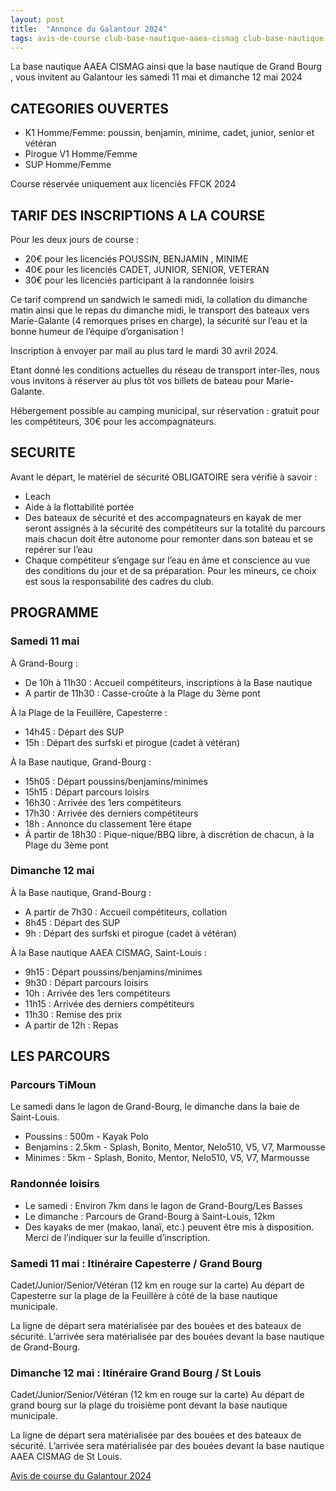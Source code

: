 ```yaml
---
layout: post
title:  "Annonce du Galantour 2024"
tags: avis-de-course club-base-nautique-aaea-cismag club-base-nautique-grand-bourg compet-galantour-2024 ville-capesterre-mg ville-grand-bourg-mg
---
```


La base nautique AAEA CISMAG ainsi que la base nautique de Grand Bourg , vous invitent au Galantour les samedi 11 mai et dimanche 12 mai 2024

## CATEGORIES OUVERTES

* K1 Homme/Femme: poussin, benjamin, minime, cadet, junior, senior et vétéran
* Pirogue V1 Homme/Femme
* SUP Homme/Femme

Course réservée uniquement aux licenciés FFCK 2024

## TARIF DES INSCRIPTIONS A LA COURSE

Pour les deux jours de course :
* 20€ pour les licenciés POUSSIN, BENJAMIN , MINIME
* 40€ pour les licenciés CADET, JUNIOR, SENIOR, VETERAN
* 30€ pour les licenciés participant à la randonnée loisirs

Ce tarif comprend un sandwich le samedi midi, la collation du dimanche matin ainsi que le repas du dimanche midi, le transport
des bateaux vers Marie-Galante (4 remorques prises en charge), la sécurité sur l’eau et la bonne humeur de l’équipe
d’organisation !

Inscription à envoyer par mail au plus tard le mardi 30 avril 2024.

Etant donné les conditions actuelles du réseau de transport inter-îles, nous vous invitons à réserver au plus tôt vos billets de
bateau pour Marie-Galante.

Hébergement possible au camping municipal, sur réservation : gratuit pour les compétiteurs, 30€ pour les
accompagnateurs.

## SECURITE

Avant le départ, le matériel de sécurité OBLIGATOIRE sera vérifié à savoir :
* Leach
* Aide à la flottabilité portée
* Des bateaux de sécurité et des accompagnateurs en kayak de mer seront assignés à la sécurité des compétiteurs
sur la totalité du parcours mais chacun doit être autonome pour remonter dans son bateau et se repérer sur l’eau
* Chaque compétiteur s’engage sur l’eau en âme et conscience au vue des conditions du jour et de sa préparation.
Pour les mineurs, ce choix est sous la responsabilité des cadres du club.

## PROGRAMME

### Samedi 11 mai 

À Grand-Bourg :
* De 10h à 11h30 : Accueil compétiteurs, inscriptions à la Base nautique
* A partir de 11h30 : Casse-croûte à  la Plage du 3ème pont

À la Plage de la Feuillère, Capesterre :
* 14h45 : Départ des SUP
* 15h : Départ des surfski et pirogue (cadet à vétéran)

À la Base nautique, Grand-Bourg :
* 15h05 : Départ poussins/benjamins/minimes
* 15h15 : Départ parcours loisirs
* 16h30 : Arrivée des 1ers compétiteurs
* 17h30 : Arrivée des derniers compétiteurs
* 18h : Annonce du classement 1ère étape
* À partir de 18h30 : Pique-nique/BBQ libre, à discrétion de chacun, à la Plage du 3ème pont

### Dimanche 12 mai

À la Base nautique, Grand-Bourg :
* A partir de 7h30 : Accueil compétiteurs, collation
* 8h45 : Départ des SUP
* 9h : Départ des surfski et pirogue (cadet à vétéran)

À la Base nautique AAEA CISMAG, Saint-Louis :
* 9h15 : Départ poussins/benjamins/minimes
* 9h30 : Départ parcours loisirs
* 10h : Arrivée des 1ers compétiteurs 
* 11h15 : Arrivée des derniers compétiteurs
* 11h30 : Remise des prix
* A partir de 12h : Repas

## LES PARCOURS

### Parcours TiMoun 

Le samedi dans le lagon de Grand-Bourg, le dimanche dans la baie de Saint-Louis.

* Poussins : 500m - Kayak Polo 
* Benjamins : 2.5km - Splash, Bonito, Mentor, Nelo510, V5, V7, Marmousse
* Minimes : 5km - Splash, Bonito, Mentor, Nelo510, V5, V7, Marmousse

### Randonnée loisirs

* Le samedi : Environ 7km dans le lagon de Grand-Bourg/Les Basses
* Le dimanche : Parcours de Grand-Bourg à Saint-Louis, 12km
* Des kayaks de mer (makao, lanaï, etc.) peuvent être mis à disposition. Merci de l’indiquer sur la feuille d’inscription.

### Samedi 11 mai : Itinéraire Capesterre / Grand Bourg

Cadet/Junior/Senior/Vétéran (12 km en rouge sur la carte) Au départ de Capesterre sur la plage de la Feuillère à côté de la base nautique municipale. 

La ligne de départ sera matérialisée par des bouées et
des bateaux de sécurité. L’arrivée sera matérialisée par des bouées devant la base nautique de Grand-Bourg.

### Dimanche 12 mai : Itinéraire Grand Bourg / St Louis

Cadet/Junior/Senior/Vétéran (12 km en rouge sur la carte) Au départ de grand bourg sur la plage du troisième pont devant la base nautique municipale. 

La ligne de départ sera matérialisée par des bouées et
des bateaux de sécurité. L’arrivée sera matérialisée par des bouées devant la base nautique AAEA CISMAG
de St Louis.

[Avis de course du Galantour 2024](/assets/base-nautique-aaea-cismag-et-base-nautique-grand-bourg/2024-galantour-avis.pdf)